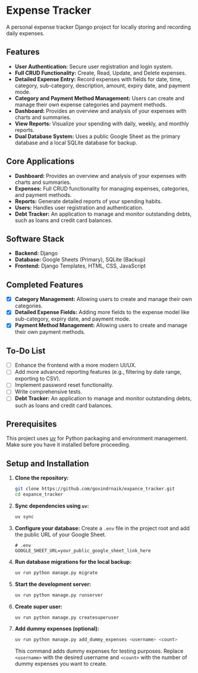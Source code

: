 # Expense Tracker

A personal expense tracker Django project for locally storing and recording daily expenses.

## Features

* **User Authentication:** Secure user registration and login system.
* **Full CRUD Functionality:** Create, Read, Update, and Delete expenses.
* **Detailed Expense Entry:** Record expenses with fields for date, time, category, sub-category, description, amount, expiry date, and payment mode.
* **Category and Payment Method Management:** Users can create and manage their own expense categories and payment methods.
* **Dashboard:** Provides an overview and analysis of your expenses with charts and summaries.
* **View Reports:** Visualize your spending with daily, weekly, and monthly reports.
* **Dual Database System:** Uses a public Google Sheet as the primary database and a local SQLite database for backup.

## Core Applications

* **Dashboard:** Provides an overview and analysis of your expenses with charts and summaries.
* **Expenses:** Full CRUD functionality for managing expenses, categories, and payment methods.
* **Reports:** Generate detailed reports of your spending habits.
* **Users:** Handles user registration and authentication.
* **Debt Tracker:** An application to manage and monitor outstanding debts, such as loans and credit card balances.

## Software Stack

* **Backend:** Django
* **Database:** Google Sheets (Primary), SQLite (Backup)
* **Frontend:** Django Templates, HTML, CSS, JavaScript

## Completed Features

* [x] **Category Management:** Allowing users to create and manage their own categories.
* [x] **Detailed Expense Fields:** Adding more fields to the expense model like sub-category, expiry date, and payment mode.
* [x] **Payment Method Management:** Allowing users to create and manage their own payment methods.

## To-Do List

* [ ] Enhance the frontend with a more modern UI/UX.
* [ ] Add more advanced reporting features (e.g., filtering by date range, exporting to CSV).
* [ ] Implement password reset functionality.
* [ ] Write comprehensive tests.
* [ ] **Debt Tracker:** An application to manage and monitor outstanding debts, such as loans and credit card balances.

## Prerequisites

This project uses [uv](https://github.com/astral-sh/uv) for Python packaging and environment management. Make sure you have it installed before proceeding.

## Setup and Installation

1. **Clone the repository:**

    ```bash
    git clone https://github.com/govindrnaik/expance_tracker.git
    cd expance_tracker
    ```

2. **Sync dependencies using `uv`:**

    ```bash
    uv sync
    ```

3. **Configure your database:**
    Create a `.env` file in the project root and add the public URL of your Google Sheet.

    ```
    # .env
    GOOGLE_SHEET_URL=your_public_google_sheet_link_here
    ```

4. **Run database migrations for the local backup:**

    ```bash
    uv run python manage.py migrate
    ```

5. **Start the development server:**

    ```bash
    uv run python manage.py runserver
    ```

6. **Create super user:**

    ```bash
    uv run python manage.py createsuperuser
    ```

7. **Add dummy expenses (optional):**

    ```bash
    uv run python manage.py add_dummy_expenses <username> <count>
    ```

    This command adds dummy expenses for testing purposes. Replace `<username>` with the desired username and `<count>` with the number of dummy expenses you want to create.
